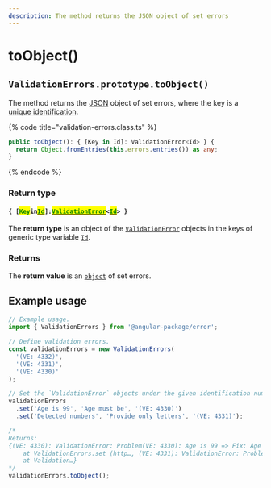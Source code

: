 ```yaml
---
description: The method returns the JSON object of set errors
---
```


# toObject()

## `ValidationErrors.prototype.toObject()`

The method returns the [JSON](https://developer.mozilla.org/en-US/docs/Web/JavaScript/Reference/Global\_Objects/JSON) object of set errors, where the key is a [unique identification](../../getting-started/basic-concepts.md#unique-identification).

{% code title="validation-errors.class.ts" %}
```typescript
public toObject(): { [Key in Id]: ValidationError<Id> } {
  return Object.fromEntries(this.errors.entries()) as any;
}
```
{% endcode %}

### Return type

#### `{ [`<mark style="color:green;">`Key`</mark>`in`[<mark style="color:green;">`Id`</mark>](../v-generic-type-variables.md#wrap-opening)`]:`[<mark style="color:green;">`ValidationError`</mark>](broken-reference)`<`[<mark style="color:green;">`Id`</mark>](../v-generic-type-variables.md#wrap-opening)`> }`

The **return type** is an object of the [`ValidationError`](broken-reference) objects in the keys of generic type variable [`Id`](../v-generic-type-variables.md#wrap-opening).

### Returns

The **return value** is an [`object`](https://developer.mozilla.org/en-US/docs/Web/JavaScript/Reference/Global\_Objects/Object) of set errors.

## Example usage

```typescript
// Example usage.
import { ValidationErrors } from '@angular-package/error';

// Define validation errors.
const validationErrors = new ValidationErrors(
  '(VE: 4332)',
  '(VE: 4331)',
  '(VE: 4330)'
);

// Set the `ValidationError` objects under the given identification numbers.
validationErrors
  .set('Age is 99', 'Age must be', '(VE: 4330)')
  .set('Detected numbers', 'Provide only letters', '(VE: 4331)');

/*
Returns:
{(VE: 4330): ValidationError: Problem(VE: 4330): Age is 99 => Fix: Age must be
    at ValidationErrors.set (http…, (VE: 4331): ValidationError: Problem(VE: 4331): Detected numbers => Fix: Provide only letters
    at Validation…}
*/
validationErrors.toObject();
```
